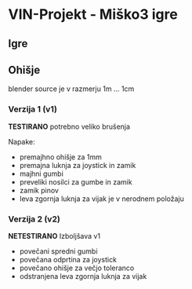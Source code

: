 # VIN-Projekt - Miško3 igre
## Igre

## Ohišje
blender source je v razmerju 1m ... 1cm

### Verzija 1 (v1)
**TESTIRANO** potrebno veliko brušenja

Napake:
- premajhno ohišje za 1mm
- premajna luknja za joystick in zamik
- majhni gumbi
- preveliki nosilci za gumbe in zamik
- zamik pinov
- leva zgornja luknja za vijak je v nerodnem položaju
### Verzija 2 (v2)
**NETESTIRANO** Izboljšava v1
- povečani spredni gumbi
- povečana odprtina za joystick
- povečano ohišje za večjo toleranco 
- odstranjena leva zgornja luknja za vijak
